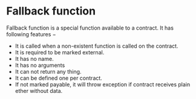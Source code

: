 # Fallback function
Fallback function is a special function available to a contract. It has following features −

* It is called when a non-existent function is called on the contract.
* It is required to be marked external.
* It has no name.
* It has no arguments
* It can not return any thing.
* It can be defined one per contract.
* If not marked payable, it will throw exception if contract receives plain ether without data.
